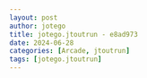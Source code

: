 ```yaml
---
layout: post
author: jotego
title: jotego.jtoutrun - e8ad973
date: 2024-06-28
categories: [Arcade, jtoutrun]
tags: [jotego.jtoutrun]
---
```


